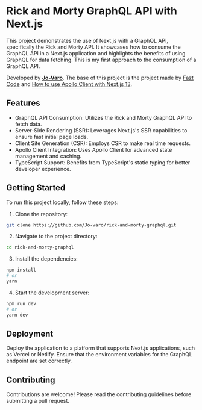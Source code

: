 # Rick and Morty GraphQL API with Next.js

This project demonstrates the use of Next.js with a GraphQL API, specifically the Rick and Morty API. It showcases how to consume the GraphQL API in a Next.js application and highlights the benefits of using GraphQL for data fetching. This is my first approach to the consumption of a GraphQL API.

Developed by **[Jo-Varo](https://github.com/Jo-varo)**. The base of this project is the project made by [Fazt Code](https://www.youtube.com/watch?v=nhvmCldV0HU) and [How to use Apollo Client with Next.js 13](https://www.apollographql.com/blog/how-to-use-apollo-client-with-next-js-13).

## Features
- GraphQL API Consumption: Utilizes the Rick and Morty GraphQL API to fetch data.
- Server-Side Rendering (SSR): Leverages Next.js's SSR capabilities to ensure fast initial page loads.
- Client Site Generation (CSR): Employs   CSR to make real time requests.
- Apollo Client Integration: Uses Apollo Client for advanced state management and caching.
- TypeScript Support: Benefits from TypeScript's static typing for better developer experience.

## Getting Started
To run this project locally, follow these steps:

1. Clone the repository:
```bash
git clone https://github.com/Jo-varo/rick-and-morty-graphql.git
```
2. Navigate to the project directory:
```bash
cd rick-and-morty-graphql
```
3. Install the dependencies:
```bash
npm install
# or
yarn
```

4. Start the development server:
```bash
npm run dev
# or
yarn dev
```

## Deployment
Deploy the application to a platform that supports Next.js applications, such as Vercel or Netlify. Ensure that the environment variables for the GraphQL endpoint are set correctly.

## Contributing
Contributions are welcome! Please read the contributing guidelines before submitting a pull request.